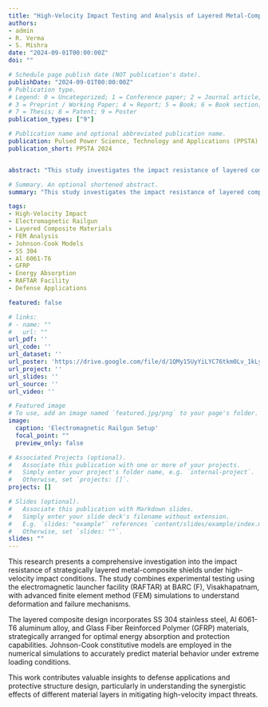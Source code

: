 ```yaml
---
title: "High-Velocity Impact Testing and Analysis of Layered Metal-Composite Shields Using Electromagnetic Railguns"
authors:
- admin
- R. Verma
- S. Mishra
date: "2024-09-01T00:00:00Z"
doi: ""

# Schedule page publish date (NOT publication's date).
publishDate: "2024-09-01T00:00:00Z"
# Publication type.
# Legend: 0 = Uncategorized; 1 = Conference paper; 2 = Journal article;
# 3 = Preprint / Working Paper; 4 = Report; 5 = Book; 6 = Book section;
# 7 = Thesis; 8 = Patent; 9 = Poster
publication_types: ["9"]

# Publication name and optional abbreviated publication name.
publication: Pulsed Power Science, Technology and Applications (PPSTA)
publication_short: PPSTA 2024


abstract: "This study investigates the impact resistance of layered composite materials subjected to high-velocity impact, using both experimental and FEM analysis. Materials like SS 304, Al 6061-T6, and GFRP have been strategically layered for optimal energy absorption and protection. Experimental testing with an electromagnetic launcher facility (RAFTAR) at BARC (F), Visakhapatnam, and simulations based on Johnson-Cook models provide insights into deformation and failure mechanisms."

# Summary. An optional shortened abstract.
summary: "This study investigates the impact resistance of layered composite materials (SS 304, Al 6061-T6, GFRP) subjected to high-velocity impact using experimental testing with RAFTAR facility and FEM analysis with Johnson-Cook models."

tags:
- High-Velocity Impact
- Electromagnetic Railgun
- Layered Composite Materials
- FEM Analysis
- Johnson-Cook Models
- SS 304
- Al 6061-T6
- GFRP
- Energy Absorption
- RAFTAR Facility
- Defense Applications

featured: false

# links:
# - name: ""
#   url: ""
url_pdf: ''
url_code: ''
url_dataset: ''
url_poster: 'https://drive.google.com/file/d/1QMy15UyYiLYC76tkm0Lv_1kLyeyiFlzy/view'
url_project: ''
url_slides: ''
url_source: ''
url_video: ''

# Featured image
# To use, add an image named `featured.jpg/png` to your page's folder. 
image:
  caption: 'Electromagnetic Railgun Setup'
  focal_point: ""
  preview_only: false

# Associated Projects (optional).
#   Associate this publication with one or more of your projects.
#   Simply enter your project's folder name, e.g. `internal-project`.
#   Otherwise, set `projects: []`.
projects: []

# Slides (optional).
#   Associate this publication with Markdown slides.
#   Simply enter your slide deck's filename without extension.
#   E.g. `slides: "example"` references `content/slides/example/index.md`.
#   Otherwise, set `slides: ""`.
slides: ""
---
```


This research presents a comprehensive investigation into the impact resistance of strategically layered metal-composite shields under high-velocity impact conditions. The study combines experimental testing using the electromagnetic launcher facility (RAFTAR) at BARC (F), Visakhapatnam, with advanced finite element method (FEM) simulations to understand deformation and failure mechanisms.

The layered composite design incorporates SS 304 stainless steel, Al 6061-T6 aluminum alloy, and Glass Fiber Reinforced Polymer (GFRP) materials, strategically arranged for optimal energy absorption and protection capabilities. Johnson-Cook constitutive models are employed in the numerical simulations to accurately predict material behavior under extreme loading conditions.

This work contributes valuable insights to defense applications and protective structure design, particularly in understanding the synergistic effects of different material layers in mitigating high-velocity impact threats.

